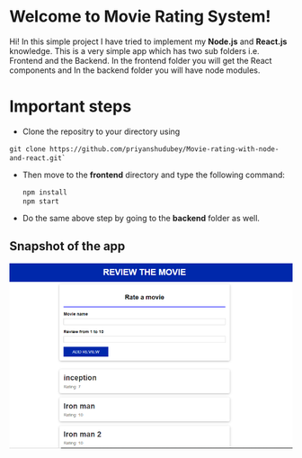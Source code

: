 # Welcome to Movie Rating System!

Hi! 
In this simple project I have tried to implement my **Node.js** and **React.js** knowledge. This is a very simple app which has two sub folders i.e. Frontend and the Backend. In the frontend folder you will get the React components and In the backend folder you will have node modules.


# Important steps

 - Clone the repositry to your directory using 
 ```
 git clone https://github.com/priyanshudubey/Movie-rating-with-node-and-react.git`
 ```
 - Then move to the **frontend** directory and type the following command:
	 ```
	 npm install
	 npm start
	```
	
 - Do the same above step by going to the **backend** folder as well.

## Snapshot of the app
![](movie.PNG)
